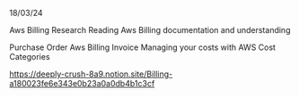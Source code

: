 18/03/24

Aws Billing Research Reading Aws Billing documentation and understanding

Purchase Order Aws Billing Invoice Managing your costs with AWS Cost
Categories

https://deeply-crush-8a9.notion.site/Billing-a180023fe6e343e0b23a0a0db4b1c3cf
